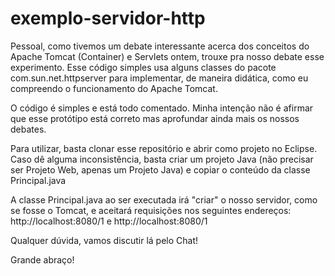 # exemplo-servidor-http

Pessoal, como tivemos um debate interessante acerca dos conceitos do Apache Tomcat (Container) e Servlets ontem, trouxe pra nosso debate esse experimento. Esse código simples usa alguns classes do pacote com.sun.net.httpserver para implementar, de maneira didática, como eu compreendo o funcionamento do Apache Tomcat.

O código é simples e está todo comentado. Minha intenção não é afirmar que esse protótipo está correto mas aprofundar ainda mais os nossos debates.

Para utilizar, basta clonar esse repositório e abrir como projeto no Eclipse. Caso dê alguma inconsistência, basta criar um projeto Java (não precisar ser Projeto Web, apenas um Projeto Java) e copiar o conteúdo da classe Principal.java

A classe Principal.java ao ser executada irá "criar" o nosso servidor, como se fosse o Tomcat, e aceitará requisições nos seguintes endereços: http://localhost:8080/1 e http://localhost:8080/1

Qualquer dúvida, vamos discutir lá pelo Chat!

Grande abraço!
